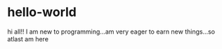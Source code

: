 # hello-world
hi all!!
     I am new to programming...am very eager to earn new things...so atlast am here

